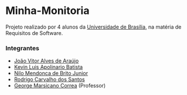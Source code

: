 # Minha-Monitoria

  Projeto realizado por 4 alunos da [Universidade de Brasília](https://www.unb.br/), na matéria de Requisitos de Software.

### Integrantes

  * [João Vitor Alves de Araújo](mailto:joaoaa21@hotmail.com)  
  * [Kevin Luis Apolinario Batista](mailto:k.luis360@gmail.com)
  *	[Nilo Mendonca de Brito Junior](mailto:nilojrmendonca@gmail.com)
  * [Rodrigo Carvalho dos Santos](mailto:ro12062000@gmail.com)
  * [George Marsicano Correa](mailto:georgemarsicano@unb.br) (Professor)
